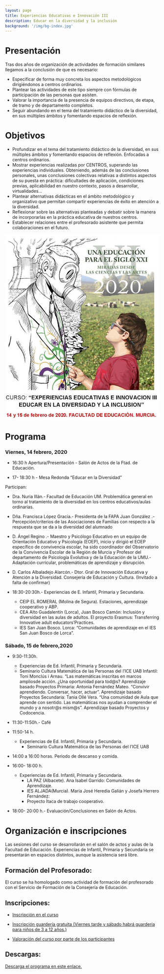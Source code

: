 ```yaml
---
layout: page
title: Experiencias Educativas e Innovación III
description: Educar en la diversidad y la inclusión
background: '/img/bg-index.jpg'
---
```


# Presentación

Tras dos años de organización de actividades de formación similares llegamos a la conclusión de que es necesario:

- Especificar de forma muy concreta los aspectos metodológicos dirigiéndonos a centros ordinarios.
- Plantear las actividades de este tipo siempre con fórmulas de participación de las personas que asisten.
- Valorar la importancia de la presencia de equipos directivos, de etapa, de tramo y de departamento completos.
- Seguir abundando en el tema del tratamiento didáctico de la diversidad, en sus múltiples ámbitos y fomentando espacios de reflexión.


# Objetivos 

- Profundizar en el tema del tratamiento didáctico de la diversidad, en sus múltiples ámbitos y fomentando espacios de reflexión. Enfocadas a centros ordinarios.
- Mostrar experiencias realizadas por CENTROS, superando las experiencias individuales. Obteniendo, además de las conclusiones personales, unas conclusiones colectivas relativas a distintos aspectos de su puesta en práctica: dificultades de aplicación, condiciones previas, aplicabilidad en nuestro contexto, pasos a desarrollar, virtualidades...
- Plantear alternativas didácticas en el ámbito metodológico y organizativo que permitan compartir experiencias de éxito en atención a la diversidad.
- Reflexionar sobre las alternativas planteadas y debatir sobre la manera de incorporarlas en la práctica educativa de nuestros centros.
- Establecer relaciones entre el profesorado asistente que permita colaboraciones en el futuro.

![jornadas](/img/jornadasIII.png)

# Programa

### Viernes, 14 febrero, 2020

* 16:30 h Apertura/Presentación - Salón de Actos de la Ftad. de Educación.

* 17- 18:30 h - Mesa Redonda “Educar en la Diversidad”
	
Participan:

* Dra. Nuria Illán.- Facultad de Educación UM. Problemática general en torno al tratamiento de la diversidad en los centros educativos/aulas ordinarias.
* Dña. Francisca López Gracia.- Presidenta de la FAPA Juan González .- Percepción/criterios de las Asociaciones de Familias con respecto a la respuesta que se da a la diversidad del alumnado
* D. Ángel Regino .- Maestro y Psicólogo Educativo en un equipo de Orientación Educativo y Psicología (EOEP), inicio y dirigió el EOEP específico de convivencia escolar, ha sido coordinador del Observatorio de la Convivencia Escolar de la Región de Murcia y Profesor del departamento de Psicología Evolutiva y de la Educación de la UMU.- Adaptación curricular, problemáticas de aprendizaje y disrupción.
* D. Carlos Albaladejo Alarcón.- Dtor. Gral de Innovación Educativa y Atención a la Diversidad. Consejería de Educación y Cultura. (Invitado a falta de confirmar)
	
* 18:30-20:30h.- Experiencias de E. Infantil, Primaria y Secundaria.
  * CEIP EL ROMERAL (Molina de Segura). Estaciones, aprendizaje cooperativo y ABP.
  * CEA Alto Guadalentín (Lorca), Juan Bosco Camón: Inclusión y diversidad en las aulas de adultos. El proyecto Erasmus: Transferring Innovative adult educators’Practices.
  * IES San Juan Bosco. Lorca: “Comunidades de aprendizaje en el IES San Juan Bosco de Lorca”.
	
### Sábado, 15 de febrero,2020

* 9:30-11:30h.
  * Experiencias de Ed. Infantil, Primaria y Secundaria.
  * Seminario Cultura Matemática de las Personas del I’ICE UAB Infantil: Toni Monclús i Arnau. “Las matemáticas inscritas en marcos ampliosde acción. ¿Una oportunidad para tod@s? Aprendizaje basado Proyectos Primaria: Antonia Fernández Mateo. “Convivir aprendiendo. Conversar, hacer, actuar”. Aprendizaje basado Proyectos Secundaria: Tania Ollé Vera. “Una comunidad de Aula que aprende con sentido. Las matemáticas nos ayudan a comprender el mundo y a nosotr@s mism@s”. Aprendizaje basado Proyectos y Codocencia.
		
* 11:30-11:50h.- Café

* 11:50-14 h.
  * Experiencias de Ed. Infantil, Primaria y Secundaria.
	* Seminario Cultura Matemática de las Personas del I’ICE UAB

* 14:00 a 16:00 horas. Periodo de descanso y comida.

* 16:00- 18:00 h.
  * Experiencias de Ed. Infantil, Primaria y Secundaria.
	* LA PAZ (Albacete). Ana Isabel Garrido: Comunidades de Aprendizaje.
	* IES ALJADA(Murcia). María José Heredia Galián y Josefa Herrero Fernández:
	* Proyecto Ítaca de trabajo cooperativo.
	
* 18:00- 20:00 h.- Evaluación/Conclusiones en Salón de Actos.
	
# Organización e inscripciones

Las sesiones del curso se desarrollarán en el salón de actos y aulas de la Facultad de Educación. Experiencias de Infantil, Primaria y Secundaria se presentarán en espacios distintos, aunque la asistencia será libre.

## Formación del Profesorado:

El curso se ha homologado como actividad de formación del profesorado con el Servicio de Formación de la Consejería de Educación.

## Inscripciones:	

* [Inscripción en el curso](https://docs.google.com/forms/d/e/1FAIpQLSf1IOVV39FW5KNWcrHQA_pY9l8nSyK-ONmciwBXhsCNM7mvLA/viewform)

* [Inscripción guardería gratuita (Viernes tarde y sábado habrá guardería para niños de 3 a 12 años.)](https://docs.google.com/forms/d/e/1FAIpQLSdPeF1Twsz0ttcbA1xQIr8CtBCqLPrjTIbib2RIIl3XdqYyFA/viewform)


* [Valoración del curso por parte de los participantes](https://docs.google.com/forms/d/e/1FAIpQLSeTbTqdyAtXq1BI6Os-RX7TXJ-jj6CYIuhqPTPufESFTh7PPA/viewform)


## Descargas:

[Descarga el programa en este enlace.](/downloads/folleto_experiencias_3.pdf)